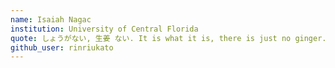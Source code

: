 ```yaml
---
name: Isaiah Nagac
institution: University of Central Florida
quote: しょうがない, 生姜 ない. It is what it is, there is just no ginger.
github_user: rinriukato
---
```


